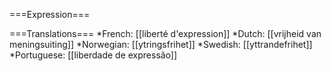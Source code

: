 ===Expression===

===Translations===
*French: [[liberté d'expression]]
*Dutch: [[vrijheid van meningsuiting]]
*Norwegian: [[ytringsfrihet]]
*Swedish: [[yttrandefrihet]]
*Portuguese: [[liberdade de expressão]]
